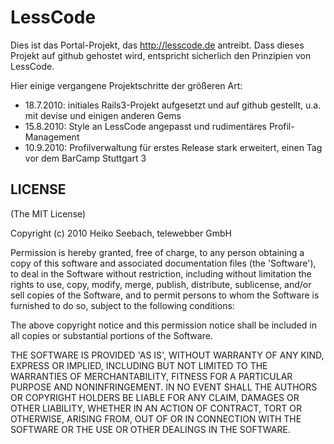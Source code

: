 LessCode
========

Dies ist das Portal-Projekt, das http://lesscode.de antreibt.
Dass dieses Projekt auf github gehostet wird, entspricht sicherlich den Prinzipien von LessCode.

Hier einige vergangene Projektschritte der größeren Art:

* 18.7.2010: initiales Rails3-Projekt aufgesetzt und auf github gestellt, u.a. mit devise und einigen anderen Gems
* 15.8.2010: Style an LessCode angepasst und rudimentäres Profil-Management
* 10.9.2010: Profilverwaltung für erstes Release stark erweitert, einen Tag vor dem BarCamp Stuttgart 3

LICENSE
-------

(The MIT License)

Copyright (c) 2010 Heiko Seebach, telewebber GmbH

Permission is hereby granted, free of charge, to any person obtaining
a copy of this software and associated documentation files (the
'Software'), to deal in the Software without restriction, including
without limitation the rights to use, copy, modify, merge, publish,
distribute, sublicense, and/or sell copies of the Software, and to
permit persons to whom the Software is furnished to do so, subject to
the following conditions:

The above copyright notice and this permission notice shall be
included in all copies or substantial portions of the Software.

THE SOFTWARE IS PROVIDED 'AS IS', WITHOUT WARRANTY OF ANY KIND,
EXPRESS OR IMPLIED, INCLUDING BUT NOT LIMITED TO THE WARRANTIES OF
MERCHANTABILITY, FITNESS FOR A PARTICULAR PURPOSE AND NONINFRINGEMENT.
IN NO EVENT SHALL THE AUTHORS OR COPYRIGHT HOLDERS BE LIABLE FOR ANY
CLAIM, DAMAGES OR OTHER LIABILITY, WHETHER IN AN ACTION OF CONTRACT,
TORT OR OTHERWISE, ARISING FROM, OUT OF OR IN CONNECTION WITH THE
SOFTWARE OR THE USE OR OTHER DEALINGS IN THE SOFTWARE.
